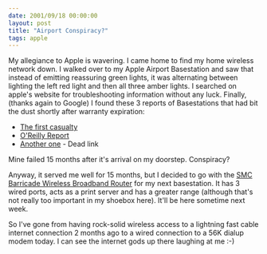 ```yaml
---
date: 2001/09/18 00:00:00
layout: post
title: "Airport Conspiracy?"
tags: apple
---
```


My allegiance to Apple is wavering. I came home to find my home wireless network down. I walked over to my Apple Airport Basestation and saw that instead of emitting reassuring green lights, it was alternating between lighting the left red light and then all three amber lights. I searched on apple's website for troubleshooting information without any luck. Finally, (thanks again to Google) I found these 3 reports of Basestations that had bit the dust shortly after warranty expiration:

- [The first casualty](http://www.vonwentzel.net/ABS/index.html)
- [O'Reilly Report](http://www.oreillynet.com/cs/weblog/view/wlg/423?x-showcontent=text)
- [Another one](http://web.archive.org/web/20010819213120/www.mykoh.com/blog/2001_03_01_archive.php) - Dead link

Mine failed 15 months after it's arrival on my doorstep. Conspiracy?

Anyway, it served me well for 15 months, but I decided to go with the [SMC Barricade Wireless Broadband Router](http://www.applelinks.com/reviews/barricade.shtml) for my next basestation. It has 3 wired ports, acts as a print server and has a greater range (although that's not really too important in my shoebox here). It'll be here sometime next week.

So I've gone from having rock-solid wireless access to a lightning fast cable internet connection 2 months ago to a wired connection to a 56K dialup modem today. I can see the internet gods up there laughing at me :-)
